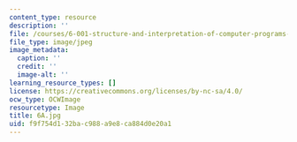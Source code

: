 ```yaml
---
content_type: resource
description: ''
file: /courses/6-001-structure-and-interpretation-of-computer-programs-spring-2005/f9f754d132bac988a9e8ca884d0e20a1_6A.jpg
file_type: image/jpeg
image_metadata:
  caption: ''
  credit: ''
  image-alt: ''
learning_resource_types: []
license: https://creativecommons.org/licenses/by-nc-sa/4.0/
ocw_type: OCWImage
resourcetype: Image
title: 6A.jpg
uid: f9f754d1-32ba-c988-a9e8-ca884d0e20a1
---
```


